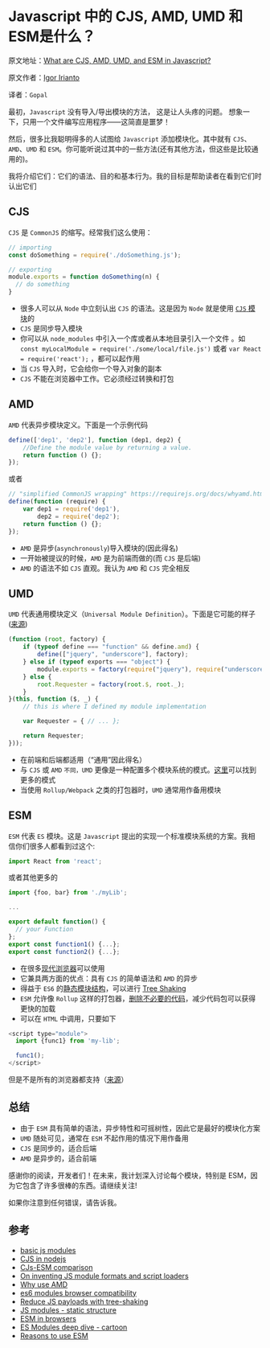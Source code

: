 # Javascript 中的 CJS, AMD, UMD 和 ESM是什么？



原文地址：[What are CJS, AMD, UMD, and ESM in Javascript?](https://dev.to/iggredible/what-the-heck-are-cjs-amd-umd-and-esm-ikm)

原文作者：[Igor Irianto](https://dev.to/iggredible)

译者：`Gopal`

最初，`Javascript` 没有导入/导出模块的方法， 这是让人头疼的问题。 想象一下，只用一个文件编写应用程序——这简直是噩梦！

然后，很多比我聪明得多的人试图给 `Javascript` 添加模块化。其中就有 `CJS`、`AMD`、`UMD` 和 `ESM`。你可能听说过其中的一些方法(还有其他方法，但这些是比较通用的)。

我将介绍它们：它们的语法、目的和基本行为。我的目标是帮助读者在看到它们时认出它们

## CJS

`CJS` 是 `CommonJS` 的缩写。经常我们这么使用：

```javascript
// importing 
const doSomething = require('./doSomething.js'); 

// exporting
module.exports = function doSomething(n) {
  // do something
}
```



- 很多人可以从 `Node` 中立刻认出 `CJS` 的语法。这是因为 `Node` 就是使用 [`CJS` 模块](https://blog.risingstack.com/node-js-at-scale-module-system-commonjs-require/)的
- `CJS` 是同步导入模块
- 你可以从 `node_modules` 中引入一个库或者从本地目录引入一个文件 。如 `const myLocalModule = require('./some/local/file.js')` 或者 `var React = require('react');` ，都可以起作用
- 当 `CJS` 导入时，它会给你一个导入对象的副本
- `CJS` 不能在浏览器中工作。它必须经过转换和打包

## AMD

`AMD` 代表异步模块定义。下面是一个示例代码

```javascript
define(['dep1', 'dep2'], function (dep1, dep2) {
    //Define the module value by returning a value.
    return function () {};
});
```

或者

```javascript
// "simplified CommonJS wrapping" https://requirejs.org/docs/whyamd.html
define(function (require) {
    var dep1 = require('dep1'),
        dep2 = require('dep2');
    return function () {};
});
```

- `AMD` 是异步(`asynchronously`)导入模块的(因此得名) 
- 一开始被提议的时候，`AMD` 是为前端而做的(而 `CJS` 是后端)
- `AMD` 的语法不如 `CJS` 直观。我认为 `AMD` 和 `CJS` 完全相反

## UMD

`UMD` 代表通用模块定义（`Universal Module Definition`）。下面是它可能的样子([来源](http://bob.yexley.net/umd-javascript-that-runs-anywhere/))

```javascript
(function (root, factory) {
    if (typeof define === "function" && define.amd) {
        define(["jquery", "underscore"], factory);
    } else if (typeof exports === "object") {
        module.exports = factory(require("jquery"), require("underscore"));
    } else {
        root.Requester = factory(root.$, root._);
    }
}(this, function ($, _) {
    // this is where I defined my module implementation

    var Requester = { // ... };

    return Requester;
}));
```

- 在前端和后端都适用（“通用”因此得名）
- 与 `CJS` 或 `AMD` `不同，UMD` 更像是一种配置多个模块系统的模式。[这里](https://github.com/umdjs/umd/)可以找到更多的模式
- 当使用 `Rollup/Webpack` 之类的打包器时，`UMD` 通常用作备用模块



## ESM 

`ESM` 代表 `ES` 模块。这是 `Javascript` 提出的实现一个标准模块系统的方案。我相信你们很多人都看到过这个:

```javascript
import React from 'react';
```

或者其他更多的

```javascript
import {foo, bar} from './myLib';

...

export default function() {
  // your Function
};
export const function1() {...};
export const function2() {...};
```

- 在很多[现代浏览器](https://caniuse.com/es6-module)可以使用
- 它兼具两方面的优点：具有 `CJS` 的简单语法和 `AMD` 的异步
- 得益于 `ES6` 的[静态模块结构](https://exploringjs.com/es6/ch_modules.html#sec_design-goals-es6-modules)，可以进行 [ Tree Shaking](https://developers.google.com/web/fundamentals/performance/optimizing-javascript/tree-shaking/)
- `ESM` 允许像 `Rollup` 这样的打包器，[删除不必要的代码](https://dev.to/bennypowers/you-should-be-using-esm-kn3)，减少代码包可以获得更快的加载
- 可以在 `HTML` 中调用，只要如下

```javascript
<script type="module">
  import {func1} from 'my-lib';

  func1();
</script>
```

但是不是所有的浏览器都支持（[来源](https://jakearchibald.com/2017/es-modules-in-browsers/)）

## 总结

- 由于 `ESM` 具有简单的语法，异步特性和可摇树性，因此它是最好的模块化方案
- `UMD` 随处可见，通常在 `ESM` 不起作用的情况下用作备用
- `CJS` 是同步的，适合后端
- `AMD` 是异步的，适合前端	

感谢你的阅读，开发者们！在未来，我计划深入讨论每个模块，特别是 ESM，因为它包含了许多很棒的东西。请继续关注!

如果你注意到任何错误，请告诉我。

## 参考

- [basic js modules](https://www.freecodecamp.org/news/anatomy-of-js-module-systems-and-building-libraries-fadcd8dbd0e/)
- [CJS in nodejs](https://blog.risingstack.com/node-js-at-scale-module-system-commonjs-require/)
- [CJs-ESM comparison](https://jsmodules.io/cjs.html)
- [On inventing JS module formats and script loaders](http://tagneto.blogspot.com/2011/04/on-inventing-js-module-formats-and.html)
- [Why use AMD](https://requirejs.org/docs/whyamd.html)
- [es6 modules browser compatibility](https://caniuse.com/#feat=es6-module)
- [Reduce JS payloads with tree-shaking](https://developers.google.com/web/fundamentals/performance/optimizing-javascript/tree-shaking/)
- [JS modules - static structure](https://exploringjs.com/es6/ch_modules.html#static-module-structure)
- [ESM in browsers](https://jakearchibald.com/2017/es-modules-in-browsers/)
- [ES Modules deep dive - cartoon](https://hacks.mozilla.org/2018/03/es-modules-a-cartoon-deep-dive/)
- [Reasons to use ESM](https://dev.to/bennypowers/you-should-be-using-esm-kn3)